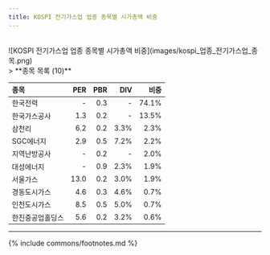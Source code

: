 ```yaml
---
title: KOSPI 전기가스업 업종 종목별 시가총액 비중
---
```

<br>
![KOSPI 전기가스업 업종 종목별 시가총액 비중](images/kospi_업종_전기가스업_종목.png)
<br>
> **종목 목록 (10)**<a id="list"></a>

| **종목** | **PER** | **PBR** | **DIV** | **비중** |
| :------- | ------: | ------: | ------: | -------: |
| 한국전력 | - | 0.3 | - | 74.1% |
| 한국가스공사 | 1.3 | 0.2 | - | 13.5% |
| 삼천리 | 6.2 | 0.2 | 3.3% | 2.3% |
| SGC에너지 | 2.9 | 0.5 | 7.2% | 2.2% |
| 지역난방공사 | - | 0.2 | - | 2.0% |
| 대성에너지 | - | 0.9 | 2.3% | 1.9% |
| 서울가스 | 13.0 | 0.2 | 3.0% | 1.9% |
| 경동도시가스 | 4.6 | 0.3 | 4.6% | 0.7% |
| 인천도시가스 | 8.5 | 0.5 | 5.0% | 0.7% |
| 한진중공업홀딩스 | 5.6 | 0.2 | 3.2% | 0.6% |

---
{% include commons/footnotes.md %}
